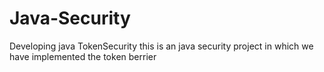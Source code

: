 # Java-Security
Developing java TokenSecurity
this is an java security project in which we have implemented the token berrier 
